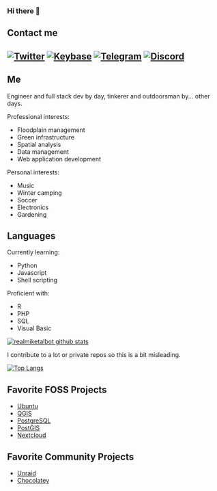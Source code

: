### Hi there 👋

## Contact me

[![Twitter](https://badgen.net/badge/icon/twitter/green?icon=twitter&label)](https://twitter.com/realmiketalbot)
[![Keybase](https://badgen.net/badge/icon/keybase/green?icon=keybase&label)](https://keybase.io/realmiketalbot)
[![Telegram](https://badgen.net/badge/icon/telegram/green?icon=telegram&label)](https://t.me/realmiketalbot)
[![Discord](https://badgen.net/badge/icon/discord/green?icon=discord&label)](https://discord.com/users/918635669398626416)
---

## Me

Engineer and full stack dev by day, tinkerer and outdoorsman by... other days.

Professional interests:
* Floodplain management
* Green infrastructure
* Spatial analysis
* Data management
* Web application development

Personal interests:
* Music
* Winter camping
* Soccer
* Electronics
* Gardening

## Languages
Currently learning:
* Python
* Javascript
* Shell scripting

Proficient with:
* R
* PHP
* SQL
* Visual Basic

[![realmiketalbot github stats](https://github-readme-stats.vercel.app/api?username=realmiketalbot&show_icons=true&theme=radical)](https://github.com/realmiketalbot)

I contribute to a lot or private repos so this is a bit misleading.

[![Top Langs](https://github-readme-stats.vercel.app/api/top-langs/?username=realmiketalbot&theme=radical)](https://github.com/anuraghazra/github-readme-stats)

## Favorite FOSS Projects
* [Ubuntu](https://ubuntu.com/)
* [QGIS](https://qgis.org/)
* [PostgreSQL](https://postgresql.org/)
* [PostGIS](http://postgis.net/)
* [Nextcloud](https://nextcloud.com/)

## Favorite Community Projects
* [Unraid](https://unraid.net/)
* [Chocolatey](https://chocolatey.org/)
